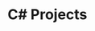 # C# Projects
<h3 style="color: red;> my junior C# prjects:</h3>

<h4>Nodes<br>
linkedlist<br>
single linked list<br>
double linked list<br>
Circular Linked List<br>
Stack Array<br>
Stack Linked List<br> 
Queue Array<br>
Queue Linked List<br>
</h4>
<h3>Tutorial</h3>
